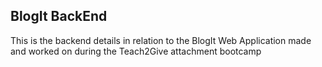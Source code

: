 ## BlogIt BackEnd
This is the backend details in relation to the BlogIt Web Application made and worked on during the Teach2Give attachment bootcamp
